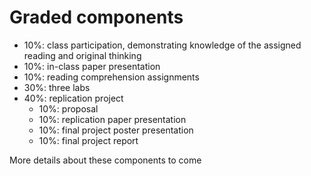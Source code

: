 # Graded components

- 10%: class participation, demonstrating knowledge of the assigned reading and original thinking
- 10%: in-class paper presentation
- 10%: reading comprehension assignments
- 30%: three labs
- 40%: replication project
  - 10%: proposal
  - 10%: replication paper presentation
  - 10%: final project poster presentation
  - 10%: final project report

More details about these components to come
